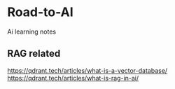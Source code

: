 # Road-to-AI
Ai learning notes

## RAG related
https://qdrant.tech/articles/what-is-a-vector-database/
https://qdrant.tech/articles/what-is-rag-in-ai/
